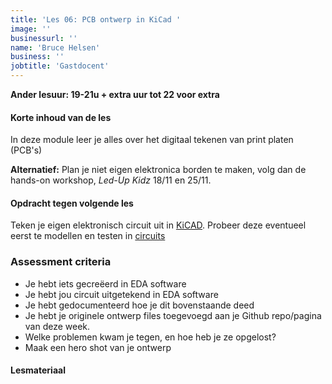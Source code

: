 ```yaml
---
title: 'Les 06: PCB ontwerp in KiCad '
image: ''
businessurl: ''
name: 'Bruce Helsen'
business: ''
jobtitle: 'Gastdocent'
---
```


**Ander lesuur: 19-21u + extra uur tot 22 voor extra**

> 
#### Korte inhoud van de les
In deze module leer je alles over het digitaal tekenen van print platen (PCB's)

**Alternatief:** Plan je niet eigen elektronica borden te maken, volg dan de hands-on workshop, *Led-Up Kidz* 18/11 en 25/11.

#### Opdracht tegen volgende les
Teken je eigen elektronisch circuit uit in  [KiCAD](https://www.kicad-pcb.org/). Probeer deze eventueel eerst te modellen en testen in [circuits](https://www.tinkercad.com/circuits)

### Assessment criteria

- Je hebt iets gecreëerd in EDA software
- Je hebt jou circuit uitgetekend in EDA software
- Je hebt gedocumenteerd hoe je dit bovenstaande deed
- Je hebt je originele ontwerp files toegevoegd aan je Github repo/pagina van deze week. 
- Welke problemen kwam je tegen, en hoe heb je ze opgelost?
- Maak een hero shot van je ontwerp


#### Lesmateriaal

<!--

- [Slides uit de les + filmpjes](https://hackmd.io/@bruuce/kets-PCB) 
- [PDF Presentatie]({{site.baseurl}}/assets/images/Lesson5/presentation_KiCad.pdf) 
- [FabLab Libraries voor Eagle en KiCAD met elektronica componenten](https://gitlab.fabcloud.org/pub/libraries/electronics) 
- [Video van de les](https://www.youtube.com/watch?v=ar7oWd8gdk4&list=PL0O-QGaZVUNqtiBx38yR6FxbQUYL_ipzJ&index=5&t=0s)
- [Stap voor stap video's over KiCAD](https://www.youtube.com/playlist?list=PL0O-QGaZVUNpTJw0qsFR1DSoMxlw0VZK8)

#### Interesante links 
- [tutorial pagina van KiCAD, documenten downloadbaar in .pdf](https://kicad-pcb.org/help/tutorials/)
- [Getting started KiCAD tutorial](https://docs.kicad-pcb.org/#_getting_started)
- [Contextual electronics: everything about electronics and KiCAD](https://www.youtube.com/channel/UCkJRycUz2CylxpiP-zMePow)
- [Make Your First Printed Circuit Board - step by step](https://www.build-electronic-circuits.com/kicad-tutorial/)

-->